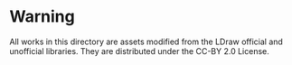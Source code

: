 # Warning

All works in this directory are assets modified from the LDraw official and unofficial libraries.
They are distributed under the CC-BY 2.0 License.
